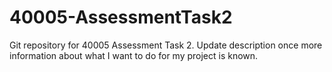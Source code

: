 # 40005-AssessmentTask2
Git repository for 40005 Assessment Task 2. Update description once more information about what I want to do for my project is known.
